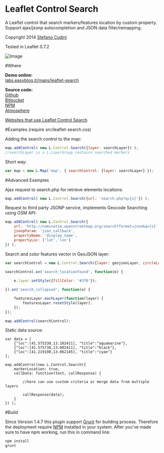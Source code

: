 Leaflet Control Search
============

A Leaflet control that search markers/features location by custom property.<br />
Support ajax/jsonp autocompletion and JSON data filter/remapping.

Copyright 2014 [Stefano Cudini](http://labs.easyblog.it/stefano-cudini/)

Tested in Leaflet 0.7.2

![Image](https://raw.githubusercontent.com/stefanocudini/leaflet-search/master/images/leaflet-search.jpg)

#Where

**Demo online:**  
[labs.easyblog.it/maps/leaflet-search](http://labs.easyblog.it/maps/leaflet-search/)

**Source code:**  
[Github](https://github.com/stefanocudini/leaflet-search)  
[Bitbucket](https://bitbucket.org/zakis_/leaflet-search)  
[NPM](https://npmjs.org/package/leaflet-search)  
[Atmosphere](https://atmosphere.meteor.com/package/leaflet-search)

[Websites that use Leaflet Control Search](https://github.com/stefanocudini/leaflet-search/wiki/Websites-that-use-Leaflet-Control-Search)

#Examples
(require src/leaflet-search.css)

Adding the search control to the map:
```javascript
map.addControl( new L.Control.Search({layer: searchLayer}) );
//searchLayer is a L.LayerGroup contains searched markers
```

Short way:
```javascript
var map = new L.Map('map', { searchControl: {layer: searchLayer} });
```

#Advanced Examples

Ajax request to search.php for retrieve elements locations:
```javascript
map.addControl( new L.Control.Search({url: 'search.php?q={s}'}) );
```

Request to third party JSONP service, implements Geocode Searching using OSM API:
```javascript
map.addControl( new L.Control.Search({
	url: 'http://nominatim.openstreetmap.org/search?format=json&q={s}',
	jsonpParam: 'json_callback',
	propertyName: 'display_name',
	propertyLoc: ['lat','lon']
}) );
```

Search and color features vector in GeoJSON layer:
```javascript
var searchControl = new L.Control.Search({layer: geojsonLayer, circleLocation:false});

searchControl.on('search_locationfound', function(e) {
	
	e.layer.setStyle({fillColor: '#3f0'});

}).on('search_collapsed', function(e) {

	featuresLayer.eachLayer(function(layer) {
		featuresLayer.resetStyle(layer);
	});	
});

map.addControl(searchControl);
```

Static data source:
```
var data = [
	{"loc":[41.575330,13.102411], "title":"aquamarine"},
	{"loc":[41.575730,13.002411], "title":"black"},
	{"loc":[41.219190,13.062145], "title":"cyan"}
];

map.addControl(new L.Control.Search({
	markerLocation: true,
	callData: function(text, callResponse) {
		
		//here can use custom criteria or merge data from multiple layers

		callResponse(data);
	}
}) );
```

#Build

Since Version 1.4.7 this plugin support [Grunt](http://gruntjs.com/) for building process.
Therefore the deployment require [NPM](https://npmjs.org/) installed in your system.
After you've made sure to have npm working, run this in command line:
```bash
npm install
grunt
```
